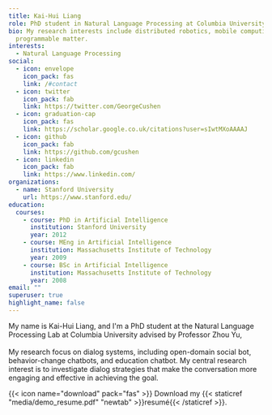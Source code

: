 ```yaml
---
title: Kai-Hui Liang
role: PhD student in Natural Language Processing at Columbia University.
bio: My research interests include distributed robotics, mobile computing and
  programmable matter.
interests:
  - Natural Language Processing
social:
  - icon: envelope
    icon_pack: fas
    link: /#contact
  - icon: twitter
    icon_pack: fab
    link: https://twitter.com/GeorgeCushen
  - icon: graduation-cap
    icon_pack: fas
    link: https://scholar.google.co.uk/citations?user=sIwtMXoAAAAJ
  - icon: github
    icon_pack: fab
    link: https://github.com/gcushen
  - icon: linkedin
    icon_pack: fab
    link: https://www.linkedin.com/
organizations:
  - name: Stanford University
    url: https://www.stanford.edu/
education:
  courses:
    - course: PhD in Artificial Intelligence
      institution: Stanford University
      year: 2012
    - course: MEng in Artificial Intelligence
      institution: Massachusetts Institute of Technology
      year: 2009
    - course: BSc in Artificial Intelligence
      institution: Massachusetts Institute of Technology
      year: 2008
email: ""
superuser: true
highlight_name: false
---
```

My name is Kai-Hui Liang, and I'm a PhD student at the Natural Language Processing Lab at Columbia University advised by Professor Zhou Yu, \
\
​My research focus on dialog systems, including open-domain social bot, behavior-change chatbots, and education chatbot. My central research interest is to investigate dialog strategies that make the conversation more engaging and effective in achieving the goal.

{{< icon name="download" pack="fas" >}} Download my {{< staticref "media/demo_resume.pdf" "newtab" >}}resumé{{< /staticref >}}.